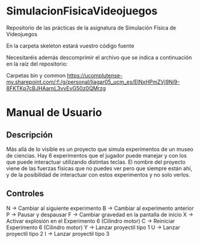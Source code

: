 # SimulacionFisicaVideojuegos
Repositorio de las prácticas de la asignatura de Simulación Física de Videojuegos

En la carpeta skeleton estará vuestro código fuente

Necesitaréis además descomprimir el archivo que se indica a continuación en la raíz del repositorio:

Carpetas bin y common https://ucomplutense-my.sharepoint.com/:f:/g/personal/liagar05_ucm_es/ElNxHPmZVj9Ni9-8FKTKp7cBJHAarnL3vvEvG50z0QMrzg

# Manual de Usuario
## Descripción
Más allá de lo visible es un proyecto que simula experimentos de un museo de ciencias.  Hay 6 experimentos que el jugador puede manejar y con los que puede interactuar utilizando distintas teclas.
El nombre del proyecto viene de las fuerzas físicas que no puedes ver pero que siempre están ahí, y de la posibilidad de interactuar con estos experimentos y no solo verlos.

## Controles
N → Cambiar al siguiente experimento 
B → Cambiar al experimento anterior
P → Pausar y despausar
F → Cambiar gravedad en la pantalla de inicio
X → Activar explosión en el Experimento 6 (Cilindro motor)
C → Reiniciar Experimento 6 (Cilindro motor)
Y → Lanzar proyectil tipo 1
U → Lanzar proyectil tipo 2
I → Lanzar proyectil tipo 3
